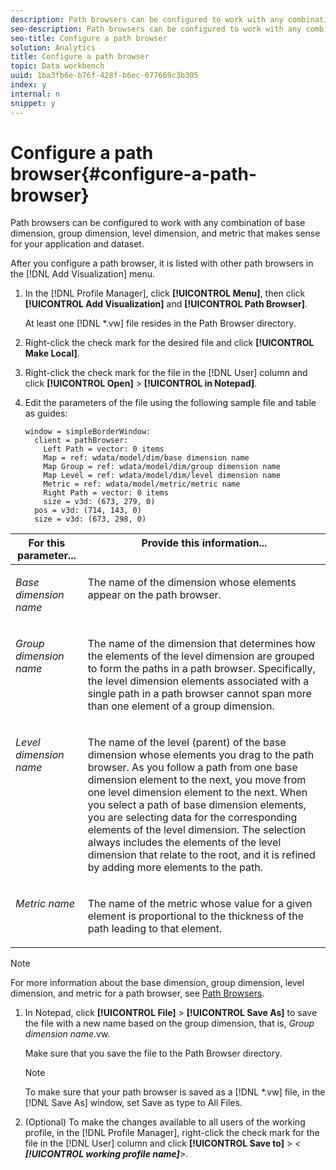 ```yaml
---
description: Path browsers can be configured to work with any combination of base dimension, group dimension, level dimension, and metric that makes sense for your application and dataset.
seo-description: Path browsers can be configured to work with any combination of base dimension, group dimension, level dimension, and metric that makes sense for your application and dataset.
seo-title: Configure a path browser
solution: Analytics
title: Configure a path browser
topic: Data workbench
uuid: 1ba3fb6e-b76f-428f-b6ec-077669c3b305
index: y
internal: n
snippet: y
---
```


# Configure a path browser{#configure-a-path-browser}

Path browsers can be configured to work with any combination of base dimension, group dimension, level dimension, and metric that makes sense for your application and dataset.

 After you configure a path browser, it is listed with other path browsers in the [!DNL Add Visualization] menu. 

1. In the [!DNL Profile Manager], click **[!UICONTROL Menu]**, then click **[!UICONTROL Add Visualization]** and **[!UICONTROL Path Browser]**.

   At least one [!DNL *.vw] file resides in the Path Browser directory. 

1. Right-click the check mark for the desired file and click **[!UICONTROL Make Local]**.
1. Right-click the check mark for the file in the [!DNL User] column and click **[!UICONTROL Open]** > **[!UICONTROL in Notepad]**.
1. Edit the parameters of the file using the following sample file and table as guides:

   ```
   window = simpleBorderWindow: 
     client = pathBrowser: 
       Left Path = vector: 0 items
       Map = ref: wdata/model/dim/base dimension name
       Map Group = ref: wdata/model/dim/group dimension name
       Map Level = ref: wdata/model/dim/level dimension name
       Metric = ref: wdata/model/metric/metric name
       Right Path = vector: 0 items
       size = v3d: (673, 279, 0)
     pos = v3d: (714, 143, 0)
     size = v3d: (673, 298, 0)
   ```

<table id="table_1DCCB4B24B554B72A781B304B5EB155E"> 
 <thead> 
  <tr valign="top"> 
   <th colname="col1" class="entry"> For this parameter... </th> 
   <th colname="col2" class="entry"> Provide this information... </th> 
  </tr> 
 </thead>
 <tbody> 
  <tr valign="top"> 
   <td colname="col1"> <p><i>Base dimension name</i> </p> </td> 
   <td colname="col2"> <p>The name of the dimension whose elements appear on the path browser. </p> </td> 
  </tr> 
  <tr valign="top"> 
   <td colname="col1"> <p><i>Group dimension name</i> </p> </td> 
   <td colname="col2"> <p>The name of the dimension that determines how the elements of the level dimension are grouped to form the paths in a path browser. Specifically, the level dimension elements associated with a single path in a path browser cannot span more than one element of a group dimension. </p> </td> 
  </tr> 
  <tr valign="top"> 
   <td colname="col1"> <p><i>Level dimension name</i> </p> </td> 
   <td colname="col2"> <p>The name of the level (parent) of the base dimension whose elements you drag to the path browser. As you follow a path from one base dimension element to the next, you move from one level dimension element to the next. When you select a path of base dimension elements, you are selecting data for the corresponding elements of the level dimension. The selection always includes the elements of the level dimension that relate to the root, and it is refined by adding more elements to the path. </p> </td> 
  </tr> 
  <tr valign="top"> 
   <td colname="col1"> <p><i>Metric name</i> </p> </td> 
   <td colname="col2"> <p>The name of the metric whose value for a given element is proportional to the thickness of the path leading to that element. </p> </td> 
  </tr> 
 </tbody> 
</table>

   >[!NOTE]
   >
   >For more information about the base dimension, group dimension, level dimension, and metric for a path browser, see [Path Browsers](../../../home/c-get-started/c-analysis-vis/c-path-browsers/c-path-browsers.md#concept-f2e9fdafed6e49c2bd111ab425cd6e2b).

1. In Notepad, click **[!UICONTROL File]** > **[!UICONTROL Save As]** to save the file with a new name based on the group dimension, that is, *Group dimension name*.vw.

   Make sure that you save the file to the Path Browser directory.

   >[!NOTE]
   >
   >To make sure that your path browser is saved as a [!DNL *.vw] file, in the [!DNL Save As] window, set Save as type to All Files.

1. (Optional) To make the changes available to all users of the working profile, in the [!DNL Profile Manager], right-click the check mark for the file in the [!DNL User] column and click **[!UICONTROL Save to]** > *< **[!UICONTROL working profile name]**>*.
